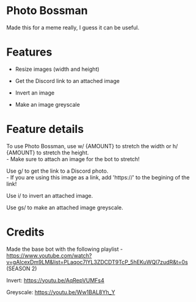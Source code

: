 # Photo Bossman

Made this for a meme really, I guess it can be useful.

# Features

- Resize images (width and height)

- Get the Discord link to an attached image

- Invert an image

- Make an image greyscale

# Feature details

To use Photo Bossman, use w/ {AMOUNT} to stretch the width or h/ {AMOUNT} to stretch the height.\
    - Make sure to attach an image for the bot to stretch!
    
Use g/ to get the link to a Discord photo.\
    - If you are using this image as a link, add 'https://' to the begining of the link!

Use i/ to invert an attached image.

Use gs/ to make an attached image greyscale.

# Credits

Made the base bot with the following playlist - https://www.youtube.com/watch?v=gAlcexDm9LM&list=PLaqoc7lYL3ZDCDT9TcP_5hEKuWQl7zudR&t=0s (SEASON 2)

Invert: https://youtu.be/AqRepVUMFs4

Greyscale: https://youtu.be/Ww1BAL8Yh_Y

